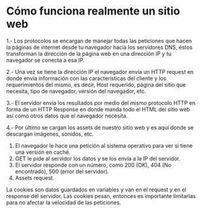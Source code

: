 # Cómo funciona realmente un sitio web

1.- Los protocolos se encargan de manejar todas las peticiones que hacen la páginas de internet desde tu navegador hacia los servidores DNS, éstos transforman la dirección de la página web en una dirección IP y tu navegador se conecta a esa IP.

2.- Una vez se tiene la dirección IP el navegador envía un HTTP request en donde envía información con las características del cliente y los requerimientos del mismo, es decir, Host requerido, página del sitio que necesita, tipo de navegador, versión del navegador, etc.

3.- El servidor envía los resultados por medio del mismo protocolo HTTP en forma de un HTTP Response en donde manda todo el HTML del sitio web así como otros datos que el navegador necesita.

4.- Por último se cargan los assets de nuestro sitio web y es aquí donde se descargan imágenes, sonidos, etc.


1.  El navegador le hace una petición al sistema operativo para ver si tiene una versión en caché.
2.  GET le pide al servidor los datos y se los envía a la IP del servidor.
3.  El servidor responde con un número, como 200 (OK), 404 (No encontrado), 500 (error del servidor).
4.  Assets request.

La cookies son datos guardados en variables y van en el request y en el response del servidor. Las cookies pesan, entonces es importante limitarlas para no afectar la velocidad de las peticiones.
